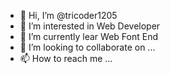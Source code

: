 - 👋 Hi, I’m @tricoder1205
- 👀 I’m interested in Web Developer
- 🌱 I’m currently lear Web Font End
- 💞️ I’m looking to collaborate on ...
- 📫 How to reach me ...

<!---
tricoder1205/tricoder1205 is a ✨ special ✨ repository because its `README.md` (this file) appears on your GitHub profile.
You can click the Preview link to take a look at your changes.
--->
